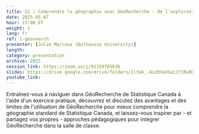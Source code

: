 ```yaml
---
title: S1 | Comprendre la géographie avec GéoRecherche - de l'exploration de vos besoins à l'enseignement de l'outil
date: 2025-05-07
hour: 13:00 ET
weight: 1
lang: fr
ref: 1-geosearch
presenter: [Julie Marcoux (Dalhousie University)]
length:
category: presentation
archive: 2025
session_link: https://zoom.us/j/91339785636
slides: https://drive.google.com/drive/folders/1l3ok_-AxzDXaVGuLCY1RuNvGUkNG-b84?usp=share_link
youtube_link:
---
```

Entraînez-vous à naviguer dans GéoRecherche de Statistique Canada à l'aide d'un exercice pratique, découvrez et discutez des avantages et des limites de l'utilisation de GéoRecherche pour mieux comprendre la géographie standard de Statistique Canada, et laissez-vous inspirer par - et partagez vos propres - approches pédagogiques pour intégrer GéoRecherche dans la salle de classe.
